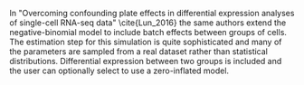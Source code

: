 In "Overcoming confounding plate effects in differential expression analyses of single-cell RNA-seq data" \cite{Lun_2016} the same authors extend the negative-binomial model to include batch effects between groups of cells. The estimation step for this simulation is quite sophisticated and many of the parameters are sampled from a real dataset rather than statistical distributions. Differential expression between two groups is included and the user can optionally select to use a zero-inflated model.
